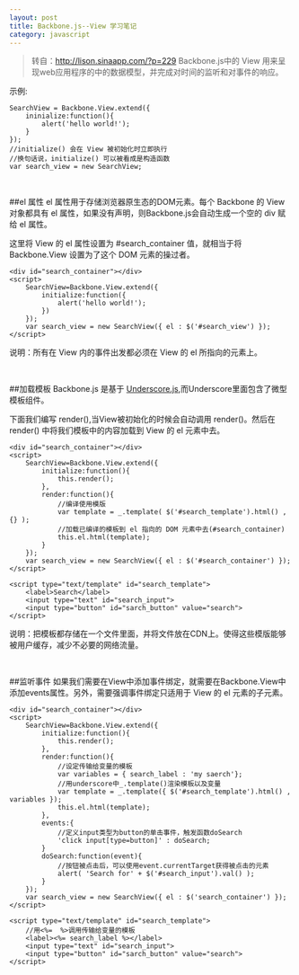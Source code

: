```yaml
---
layout: post
title: Backbone.js--View 学习笔记
category: javascript
---
```


>转自：<http://lison.sinaapp.com/?p=229>
Backbone.js中的 View 用来呈现web应用程序的中的数据模型，并完成对时间的监听和对事件的响应。

示例:

    SearchView = Backbone.View.extend({
        ininialize:function(){
            alert('hello world!');
        }
    });
    //initialize() 会在 View 被初始化时立即执行
    //换句话说，initialize() 可以被看成是构造函数
    var search_view = new SearchView;

&nbsp;

##el 属性
el 属性用于存储浏览器原生态的DOM元素。每个 Backbone 的 View 对象都具有 el 属性，如果没有声明，则Backbone.js会自动生成一个空的 div 赋给 el 属性。

这里将 View 的 el 属性设置为 #search_container 值，就相当于将 Backbone.View 设置为了这个 DOM 元素的操过者。

    <div id="search_container"></div>
    <script>
        SearchView=Backbone.View.extend({
            initialize:function({
                alert('hello world!');
            })
        });
        var search_view = new SearchView({ el : $('#search_view') });
    </script>

说明：所有在 View 内的事件出发都必须在 View 的 el 所指向的元素上。

&nbsp;

##加载模板
Backbone.js 是基于 [Underscore.js](http://documentcloud.github.com/underscore/),而Underscore里面包含了微型模板组件。

下面我们编写 render(),当View被初始化的时候会自动调用 render()。然后在 render() 中将我们模板中的内容加载到 View 的 el 元素中去。

    <div id="search_container"></div>
    <script>
        SearchView=Backbone.View.extend({
            initialize:function(){
                this.render();
            },
            render:function(){
                //编译使用模版
                var template = _.template( $('#search_template').html() , {} );
                //加载已编译的模板到 el 指向的 DOM 元素中去(#search_container)
                this.el.html(template);
            }
        });
        var search_view = new SearchView({ el : $('#search_container') });
    </script>

    <script type="text/template" id="search_template">
        <label>Search</label>
        <input type="text" id="search_input">
        <input type="button" id="sarch_button" value="search">
    </script>
说明：把模板都存储在一个文件里面，并将文件放在CDN上。使得这些模版能够被用户缓存，减少不必要的网络流量。

&nbsp;

##监听事件
如果我们需要在View中添加事件绑定，就需要在Backbone.View中添加events属性。另外，需要强调事件绑定只适用于 View 的 el 元素的子元素。

    <div id="search_container"></div>
    <script>
        SearchView=Backbone.View.extend({
            initialize:function(){
                this.render();
            },
            render:function(){
                //设定传输给变量的模板
                var variables = { search_label : 'my saerch'};
                //用underscore中_.template()渲染模板以及变量
                var template = _.template({ $('#search_template').html() , variables });
                this.el.html(template);
            },
            events:{
                //定义input类型为button的单击事件，触发函数doSearch
                'click input[type=button]' : doSearch;
            }
            doSearch:function(event){
                //按钮被点击后，可以使用event.currentTarget获得被点击的元素
                alert( 'Search for' + $('#search_input').val() );
            }
        });
        var search_view = new SearchView({ el : $('search_container') });
    </script>

    <script type="text/template" id="search_template">
    	//用<%=  %>调用传输给变量的模板
        <label><%= search_label %></label>
        <input type="text" id="search_input">
        <input type="button" id="sarch_button" value="search">
    </script>